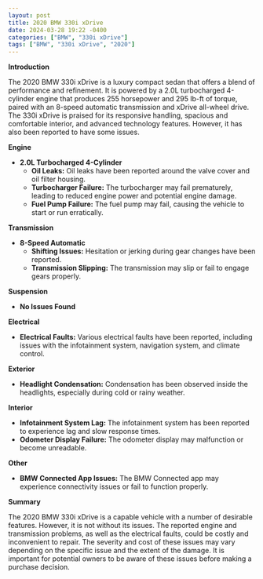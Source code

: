 ```yaml
---
layout: post
title: 2020 BMW 330i xDrive
date: 2024-03-28 19:22 -0400
categories: ["BMW", "330i xDrive"]
tags: ["BMW", "330i xDrive", "2020"]
---
```

**Introduction**

The 2020 BMW 330i xDrive is a luxury compact sedan that offers a blend of performance and refinement. It is powered by a 2.0L turbocharged 4-cylinder engine that produces 255 horsepower and 295 lb-ft of torque, paired with an 8-speed automatic transmission and xDrive all-wheel drive. The 330i xDrive is praised for its responsive handling, spacious and comfortable interior, and advanced technology features. However, it has also been reported to have some issues.

**Engine**

- **2.0L Turbocharged 4-Cylinder**
    - **Oil Leaks:** Oil leaks have been reported around the valve cover and oil filter housing.
    - **Turbocharger Failure:** The turbocharger may fail prematurely, leading to reduced engine power and potential engine damage.
    - **Fuel Pump Failure:** The fuel pump may fail, causing the vehicle to start or run erratically.

**Transmission**

- **8-Speed Automatic**
    - **Shifting Issues:** Hesitation or jerking during gear changes have been reported.
    - **Transmission Slipping:** The transmission may slip or fail to engage gears properly.

**Suspension**

- **No Issues Found**

**Electrical**

- **Electrical Faults:** Various electrical faults have been reported, including issues with the infotainment system, navigation system, and climate control.

**Exterior**

- **Headlight Condensation:** Condensation has been observed inside the headlights, especially during cold or rainy weather.

**Interior**

- **Infotainment System Lag:** The infotainment system has been reported to experience lag and slow response times.
- **Odometer Display Failure:** The odometer display may malfunction or become unreadable.

**Other**

- **BMW Connected App Issues:** The BMW Connected app may experience connectivity issues or fail to function properly.

**Summary**

The 2020 BMW 330i xDrive is a capable vehicle with a number of desirable features. However, it is not without its issues. The reported engine and transmission problems, as well as the electrical faults, could be costly and inconvenient to repair. The severity and cost of these issues may vary depending on the specific issue and the extent of the damage. It is important for potential owners to be aware of these issues before making a purchase decision.
